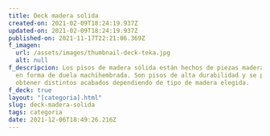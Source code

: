 ```yaml
---
title: Deck madera solida
created-on: 2021-02-09T18:24:19.937Z
updated-on: 2021-02-09T18:24:19.937Z
published-on: 2021-11-17T22:21:06.369Z
f_imagen:
  url: /assets/images/thumbnail-deck-teka.jpg
  alt: null
f_descripcion: Los pisos de madera sólida están hechos de piezas madera natural
  en forma de duela machihembrada. Son pisos de alta durabilidad y se pueden
  obtener distintos acabados dependiendo de tipo de madera elegida.
f_deck: true
layout: "[categoria].html"
slug: deck-madera-solida
tags: categoria
date: 2021-12-06T18:49:26.216Z
---
```

